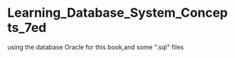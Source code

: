 # Learning_Database_System_Concepts_7ed
using the database Oracle for this book,and some ".sql" files
